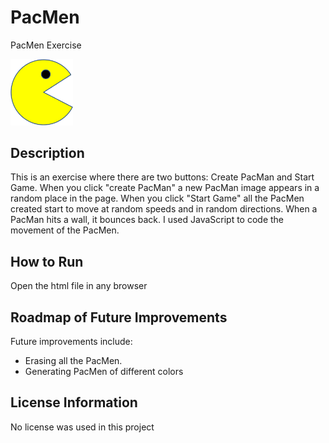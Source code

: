 # PacMen
PacMen Exercise

<img src= "images/PacMan1.png" width= '100' />


## Description 
This is an exercise where there are two buttons: Create PacMan and Start Game. When you click "create PacMan" a new PacMan image appears in a random place in the page. When you click "Start Game" all the PacMen created start to move at random speeds and in random directions. When a PacMan hits a wall, it bounces back. I used JavaScript to code the movement of the PacMen. 

## How to Run
Open the html file in any browser


## Roadmap of Future Improvements
Future improvements include:
  - Erasing all the PacMen. 
  - Generating PacMen of different colors

## License Information
No license was used in this project
